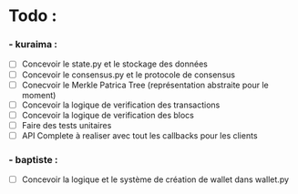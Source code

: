 # Todo :
### - kuraima :
- [ ] Concevoir le state.py et le stockage des données
- [ ] Concevoir le consensus.py et le protocole de consensus
- [ ] Conecvoir le Merkle Patrica Tree (représentation abstraite pour le moment)
- [ ] Concevoir la logique de verification des transactions
- [ ] Concevoir la logique de verification des blocs
- [ ] Faire des tests unitaires
- [ ] API Complete à realiser avec tout les callbacks pour les clients

### - baptiste :
- [ ] Concevoir la logique et le système de création de wallet dans wallet.py
